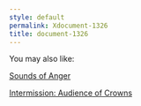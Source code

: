 ```yaml
---
style: default
permalink: Xdocument-1326
title: document-1326
---
```

You may also like:

[Sounds of Anger](http://scp-wiki.net/sounds-of-anger)

[Intermission: Audience of Crowns](http://scp-wiki.net/audience-of-crowns)
